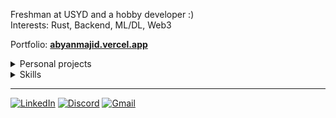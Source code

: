 Freshman at USYD and a hobby developer :) \
Interests: Rust, Backend, ML/DL, Web3

Portfolio: **[abyanmajid.vercel.app](https://abyanmajid.vercel.app/)**

<details>
<summary>Personal projects</summary>
<br>

**2024**
- **[revise-badvcomp](https://github.com/abyanmajid/revise-badvcomp/tree/main)** (Rust, TypeScript) — Axum Web API (with NextJS UI) for generating practice problems for BAdvComp units. **(FINISHED)**
- **[zetafy/flarenotes](https://github.com/zetafy/flarenotes/tree/main)** (Go, TypeScript) — Note-taking/sharing app built with Gin Gonic, Supabase, and Next.js **(WORK IN PROGRESS)**

**2023**
- **[canute](https://github.com/abyanmajid/canute/tree/main)** (TypeScript) — NextJS quiz-making web app with Server Actions-leveraging Mongo backend. **(FINISHED)**
- **[hyte](https://github.com/abyanmajid/hyte/tree/main)** (Rust) — Hypothesis testing library crate for Rust with support for Z, T, and Chi-squared tests. **(FINISHED)**
- **[zetafy/abelardo](https://github.com/zetafy/abelardo/tree/main)** (Python) — Discord bot that generates ELEC1601 practice problems. **(FINISHED)**
- **[dyckvis](https://github.com/abyanmajid/dyckvis/tree/main)** (JavaScript) — Static web app for visualizing dyck paths. **(FINISHED)**

**2022**
- **[serambimungil](https://github.com/abyanmajid/serambimungil)** (Python) — Django web app for a small store, built with the model-template-views architecture. **(FINISHED)**

</details>

<details>
<summary>Skills</summary>
<br>

**Programming Languages**

- *Extensive use*: Rust, TypeScript/JavaScript
- *Some experience*: Go, Java, Python, R
- *Markup*: LaTeX

![Languages](https://skillicons.dev/icons?i=rust,ts,js,go,java,python,r)

**Fullstack Development**

- Practical skills: UI/UX, Web Services/API, Databases, Containerization, CI/CD
- Technologies
  - *Extensive use*: Next.js/React.js, Axum.rs, Docker, Supabase, GCP, Vercel
  - *Some experience*: PostgreSQL, MongoDB, Gin Gonic, AWS, Firebase, Django, Shuttle, Express.js
 
![Languages](https://skillicons.dev/icons?i=nextjs,react,docker,supabase,gcp,vercel,postgres,mongodb,aws,firebase,django,express)

**Data Science and AI**

- Practical skills: Supervised Learning, Data Visualization and Manipulation
- Technologies
  - *Some experience*: Scikit-learn, TensorFlow, RStudio
 
![Languages](https://skillicons.dev/icons?i=sklearn,tensorflow)

</details>

<!-- <details> -->
<!--   <summary>Personal projects</summary> -->
<!---->
<!--   <br> -->
<!---->
<!--   The following table is a complete list of side projects I work on during my free times. -->
<!---->
<!--   *Stars* ( :star: ) *denote bigger projects.* -->
<!---->
<!--   | Status (Year) | Title | Description | Technologies | -->
<!--   |:---------|:---------|:---------|:---------| -->
<!--   | Work in progress <br> (2024) | <a href="https://github.com/abyanmajid/revise-badvcomp">**Revise BAdvComp**</a> <br> | Public API with simple UI for generating practice problems to help in studying for USYD's Bachelor of Advanced Computing units | **UI** — Next.js + Shadcn <br> **Server** — Axum <br> **Styles** — Tailwind CSS <br> **Language** — TS, Rust | -->
<!--   | Work in progress <br> (Inactive) <br> (2024) | <a href="https://github.com/abyanmajid/kaori">**Kaori**</a> <br> | Full-stack PWA for productivity with Rust backend | **UI** — Next.js + Shadcn <br> **Server** — Axum <br> **Database** — PostgreSQL <br> **Styles** — Tailwind CSS <br> **OAuth** — Auth.js <br> **PWA Builder** — Serwist <br> **Language** — TS, Rust | -->
<!--   | Finished, live at <br> <a href="https://canute.vercel.app">canute.vercel.app</a> <br> (2023) | <a href="https://github.com/abyanmajid/canute">**Canute**</a> <br> ( :star: ) | Full-stack quiz-making web app leveraging Next.js' server actions. | **UI and Server** — Next.js *(leveraging SSR)* <br> **Database** — MongoDB <br> **Styles** — Tailwind CSS <br> **OAuth** — Auth.js <br> **Language** — TypeScript <br> | -->
<!--   | Finished, crate at <br> <a href="https://crates.io/crates/hyte">crates.io/crates/hyte</a> <br> (2023) | <a href="https://github.com/abyanmajid/hyte">**Hyte**</a> | Hypothesis testing library crate for Rust with support for Z, T, and Pearson's Chi-squared tests | **Language** — Rust | -->
<!--   | Finished <br> (2023) | <a href="https://github.com/zetafy/abelardo">**Abelardo**</a> | Discord bot that generates ELEC1601 practice problems | **API** — discord.py <br> **Language** — Python | -->
<!--   | Finished, live at <br> <a href="https://abyanmajid.github.io/dyckvis">abyanmajid.github.io/dyckvis</a> <br> (2023) | <a href="https://github.com/abyanmajid/dyckvis">**Dyckvis**</a> | Static web app for visualizing dyck paths | **Styles** — Bootstrap <br> **Language** — JavaScript | -->
<!--   | Finished <br> (2022) | <a href="https://github.com/abyanmajid/serambimungil">**Serambi Mungil**</a> <br> ( :star: ) | CRUD web app for a small store, built with the model–template–views architecture | **Backend** — Django <br> **Database** — SQLite3 *(Django-generated)* <br> **UI and Styles** — Bootstrap <br> **Language** — Python | -->
<!---->
<!-- </details> -->
<!---->
<!-- <details> -->
<!--   <summary>Technologies I have experience in</summary> -->
<!--   <br> -->
<!---->
<!-- The following are technologies I have learned and/or used for side projects or assignments. \ -->
<!-- <!> **Sorted by experience; from most to least** -->
<!---->
<!-- ### Languages -->
<!-- [![languages](https://skillicons.dev/icons?i=typescript,javascript,rust,python,latex,java,go,cpp&theme=dark)](#) -->
<!---->
<!-- *Used regularly*: Rust, TypeScript -->
<!---->
<!-- ### Web Technologies, CI/CD -->
<!-- [![web, ci/cd](https://skillicons.dev/icons?i=nextjs,react,actix,git,nodejs,tailwind,mongodb,postgresql,docker,postman,githubactions,django,express,vite&theme=dark)](#) -->
<!---->
<!-- *Used regularly*: Next.js, Axum, MongoDB, PostgreSQL, Tailwind, Node.js, Docker, Git -->
<!---->
<!-- ### Cloud Services -->
<!-- [![cloud services](https://skillicons.dev/icons?i=vercel,gcp,mongodb,supabase,heroku&theme=dark)](#) -->
<!---->
<!-- *Used regularly*: Vercel, GCP -->
<!---->
<!-- </details> -->
<!---->
<!-- <details> -->
<!--   <summary>Things I'm currently learning</summary> -->
<!--   <br> -->
<!---->
<!--   [![cloud services](https://skillicons.dev/icons?i=tensorflow,svelte,solidity&theme=dark)](#) -->
<!---->
<!--   I am currently learning the following in my free time: -->
<!---->
<!--   - Supervised ML -->
<!--   - Svelte -->
<!--   - Solidity -->
<!---->
<!-- </details> -->


---

[![LinkedIn](https://img.shields.io/badge/Abyan%20Majid-%230077B5.svg?style=flat&logo=linkedin&logoColor=white)]("https://www.linkedin.com/in/abyanmajid/")
[![Discord](https://img.shields.io/badge/kinderheim.511-%235865F2.svg?style=flat&logo=discord&logoColor=white)]("#") [![Gmail](https://img.shields.io/badge/abyan@abydyl.net-D14836?style=flat&logo=gmail&logoColor=white)]("#")
